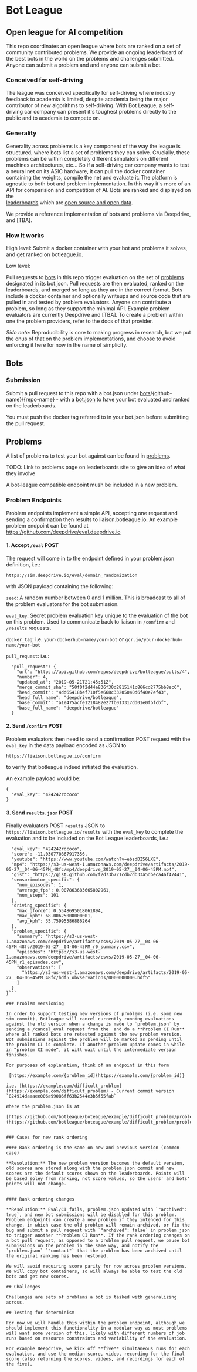 # Bot League

## Open league for AI competition

This repo coordinates an open league where bots are ranked on a set of community 
contributed problems. We provide an ongoing leaderboard of the best bots in the 
world on the problems and challenges submitted. Anyone can submit
a problem and and anyone can submit a bot.

### Conceived for self-driving
The league was conceived specifically for self-driving where industry feedback to academia is limited, despite academia being the major contributor of new algorithms to self-driving.
With Bot League, a self-driving car company can present it's toughest problems directly to the public and 
to academia to compete on. 

### Generality
Generality across problems is a key component of the way the league is structured, 
where bots list a set of problems they can solve. Crucially, these problems
can be within completely different simulators on different machines architectures, etc... 
So if  a self-driving car company wants to test a neural net on its ASIC hardware,
it can pull the docker container containing the weights, compile the net
and evaluate it. The platform is agnostic to both bot and problem implementation.
In this way it's more of an API for comparision and competition of AI.
Bots are ranked and displayed on the  
[leaderboards](https://botleague.io) which are [open source and open data](https://github.com/voyage/leaderboard-generator/data).

We provide a reference implementation of bots and problems via Deepdrive, and [TBA].

### How it works

High level: Submit a docker container with your bot and problems it solves, 
and get ranked on botleague.io.

Low level:

Pull requests to [bots](bots) in this repo trigger evaluation on the set of [problems](problems) designated in its bot.json. Pull requests are then evaluated, ranked on the leaderboards, and merged so long as they are in the correct format. Bots include a docker container and optionally writeups and source code that are pulled in and tested by problem evaluators. Anyone can contribute a problem, so long as they support the minimal API. Example problem evaluators are currently Deepdrive and [TBA]. To create a problem within one the problem providers, refer to the docs of that provider.

_Side note_: Reproducibility is core to making progress in research, but we put the onus of that on the problem implementations, and choose to avoid enforcing it here for now in the name of simplicity.

## Bots

### Submission

Submit a pull request to this repo with a bot.json under [bots](bots)/{github-name}/{repo-name} - with a [bot.json](crizcraig/forward-bot/bot.json) to have your bot 
evaluated and ranked on the leaderboards.
 
You must push the docker tag referred to in your bot.json before submitting the pull request.
 

## Problems

A list of problems to test your bot against can be found
in [problems](problems).

TODO: Link to problems page on leaderboards site to give an idea of what they involve

A bot-league compatible endpoint mush be included in a new problem.

### Problem Endpoints

Problem endpoints implement a simple API, accepting one request and sending a confirmation then results to liaison.botleague.io. An example problem endpoint can be found at https://github.com/deepdrive/eval.deepdrive.io

#### 1. Accept `/eval` POST

The request will come in to the endpoint defined in your problem.json definition, i.e.:
 
```
https://sim.deepdrive.io/eval/domain_randomization
```

with JSON payload containing the following:

`seed`: A random number between 0 and 1 million. This is broadcast to all of 
the problem evaluators for the bot submission.

`eval_key`: Secret problem evaluation key unique to the evaluation of the bot 
on this problem. Used to communicate back to liaison in `/confirm` and `/results` requests.

`docker_tag`: i.e. `your-dockerhub-name/your-bot` or `gcr.io/your-dockerhub-name/your-bot`

`pull_request`: i.e.:
```
  "pull_request": {
    "url": "https://api.github.com/repos/deepdrive/botleague/pulls/4",
    "number": 4,
    "updated_at": "2019-05-21T21:45:51Z",
    "merge_commit_sha": "50f0f2d44e836f30d2815141c866cd2775bb8ec6",
    "head_commit": "4dd65418bef710f5e668c33205040d6f40e7ef43",
    "head_full_name": "deepdrive/botleague",
    "base_commit": "a1e475acfe1218482e27fb013317dd01e0fbfcbf",
    "base_full_name": "deepdrive/botleague"
  }
```

#### 2. Send `/confirm` POST

Problem evaluators then need to send a confirmation POST request with the `eval_key` in the data payload encoded as JSON to 

```https://liaison.botleague.io/confirm``` 

to verify that botleague indeed initiated the evaluation.

An example payload would be:

```
{
  "eval_key": "424242rococo"
}
```

#### 3. Send `results.json` POST

Finally evaluators POST `results` JSON to `https://liaison.botleague.io/results` with the `eval_key` to complete the evaluation and to be included on the Bot League leaderboards, i.e.:

```{
  "eval_key": "424242rococo",
  "score": -11.030770867917356,
  "youtube": "https://www.youtube.com/watch?v=ebsdDI56LXE",
  "mp4": "https://s3-us-west-1.amazonaws.com/deepdrive/artifacts/2019-05-27__04-06-45PM_48fc/mp4/deepdrive_2019-05-27__04-06-45PM.mp4",
  "gist": "https://gist.github.com/f2d73b721cdb7db33a5dbeca4af47441",
  "sensorimotor_specific": {
    "num_episodes": 1,
    "average_fps": 0.007863683665802961,
    "num_steps": 101
  },
  "driving_specific": {
    "max_gforce": 0.5548695018061894,
    "max_kph": 68.00625000000001,
    "avg_kph": 35.75995586886264
  },
  "problem_specific": {
    "summary": "https://s3-us-west-1.amazonaws.com/deepdrive/artifacts/csvs/2019-05-27__04-06-45PM_48fc/2019-05-27__04-06-45PM_r0_summary.csv",
    "episodes": "https://s3-us-west-1.amazonaws.com/deepdrive/artifacts/csvs/2019-05-27__04-06-45PM_r1_episodes.csv",
    "observations": [
      "https://s3-us-west-1.amazonaws.com/deepdrive/artifacts/2019-05-27__04-06-45PM_48fc/hdf5_obvservations/0000000000.hdf5"
    ]
  }
}```

### Problem versioning

In order to support testing new versions of problems (i.e. some new sim commit), Botleague will cancel currently running evaluations against the old version when a change is made to `problem.json` by sending a /cancel_eval request from the  and do a **Problem CI Run** where all ranked bots are retested against the new problem version. Bot submissions against the problem will be marked as pending until the problem CI is complete. If another problem update comes in while in “problem CI mode”, it will wait until the intermediate version finishes.

For purposes of explanation, think of an endpoint in this form

 [https://example.com/{problem_id](https://example.com/{problem_id)}

i.e. [https://example.com/difficult_problem](https://example.com/difficult_problem) - Current commit version `824914daaaee006a99086ff63b2544e3b5f55fab`

Where the problem.json is at

[https://github.com/botleague/boteague/example/difficult_problem/problem.json](https://github.com/botleague/boteague/example/difficult_problem/problem.json)


### Cases for new rank ordering 

#### Rank ordering is the same on new and previous version (common case)

**Resolution:** The new problem version becomes the default version, old scores are stored along with the problem.json commit and new scores are the default scores shown on the leaderboards. Points will be based soley from ranking, not score values, so the users' and bots' points will not change.


#### Rank ordering changes

**Resolution:** Eval/CI fails, problem.json updated with `"archived": true`, and new bot submissions will be disabled for this problem. Problem endpoints can create a new problem if they intended for this change, in which case the old problem will remain archived, or fix the bug and submit a pull request with `"archived": false` in problem.json to trigger another **Problem CI Run**. If the rank ordering changes on a bot pull request, as opposed to a problem pull request, we pause bot submissions on the problem in the same way, and notify the `problem.json` `"contact"` that the problem has been archived until the original ranking has been restored. 

We will avoid requiring score parity for now across problem versions. We will copy bot containers, so will always be able to test the old bots and get new scores.

## Challenges

Challenges are sets of problems a bot is tasked with generalizing across. 

## Testing for determinism

For now we will handle this within the problem endpoint, although we should implement this functionality in a modular way as most problems will want some version of this, likely with different numbers of job runs based on resource constraints and variability of the evaluation.

For example Deepdrive, we kick off **five** simultaneous runs for each evaluation, and use the median score, video, recording for the final score (also returning the scores, videos, and recordings for each of the five).
